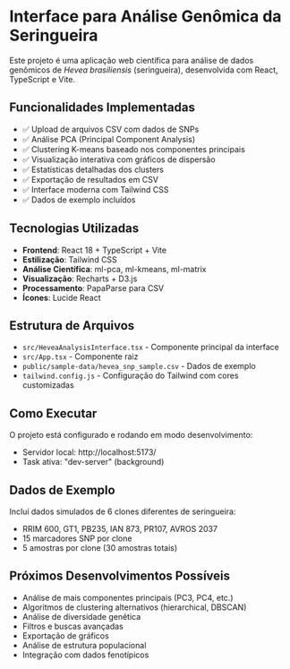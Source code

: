 # Interface para Análise Genômica da Seringueira

Este projeto é uma aplicação web científica para análise de dados genômicos de *Hevea brasiliensis* (seringueira), desenvolvida com React, TypeScript e Vite.

## Funcionalidades Implementadas

- ✅ Upload de arquivos CSV com dados de SNPs
- ✅ Análise PCA (Principal Component Analysis) 
- ✅ Clustering K-means baseado nos componentes principais
- ✅ Visualização interativa com gráficos de dispersão
- ✅ Estatísticas detalhadas dos clusters
- ✅ Exportação de resultados em CSV
- ✅ Interface moderna com Tailwind CSS
- ✅ Dados de exemplo incluídos

## Tecnologias Utilizadas

- **Frontend**: React 18 + TypeScript + Vite
- **Estilização**: Tailwind CSS
- **Análise Científica**: ml-pca, ml-kmeans, ml-matrix
- **Visualização**: Recharts + D3.js
- **Processamento**: PapaParse para CSV
- **Ícones**: Lucide React

## Estrutura de Arquivos

- `src/HeveaAnalysisInterface.tsx` - Componente principal da interface
- `src/App.tsx` - Componente raiz
- `public/sample-data/hevea_snp_sample.csv` - Dados de exemplo
- `tailwind.config.js` - Configuração do Tailwind com cores customizadas

## Como Executar

O projeto está configurado e rodando em modo desenvolvimento:
- Servidor local: http://localhost:5173/
- Task ativa: "dev-server" (background)

## Dados de Exemplo

Incluí dados simulados de 6 clones diferentes de seringueira:
- RRIM 600, GT1, PB235, IAN 873, PR107, AVROS 2037
- 15 marcadores SNP por clone
- 5 amostras por clone (30 amostras totais)

## Próximos Desenvolvimentos Possíveis

- Análise de mais componentes principais (PC3, PC4, etc.)
- Algoritmos de clustering alternativos (hierarchical, DBSCAN)
- Análise de diversidade genética
- Filtros e buscas avançadas
- Exportação de gráficos
- Análise de estrutura populacional
- Integração com dados fenotípicos